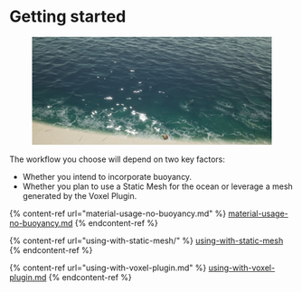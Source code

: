 # Getting started

<figure><img src="../../.gitbook/assets/image (13).png" alt=""><figcaption></figcaption></figure>

The workflow you choose will depend on two key factors:

* Whether you intend to incorporate buoyancy.
* Whether you plan to use a Static Mesh for the ocean or leverage a mesh generated by the Voxel Plugin.

{% content-ref url="material-usage-no-buoyancy.md" %}
[material-usage-no-buoyancy.md](material-usage-no-buoyancy.md)
{% endcontent-ref %}

{% content-ref url="using-with-static-mesh/" %}
[using-with-static-mesh](using-with-static-mesh/)
{% endcontent-ref %}

{% content-ref url="using-with-voxel-plugin.md" %}
[using-with-voxel-plugin.md](using-with-voxel-plugin.md)
{% endcontent-ref %}
